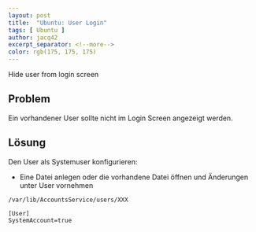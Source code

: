 ```yaml
---
layout: post
title:  "Ubuntu: User Login"
tags: [ Ubuntu ]
author: jacq42
excerpt_separator: <!--more-->
color: rgb(175, 175, 175)
---
```


Hide user from login screen

<!--more-->

## Problem

Ein vorhandener User sollte nicht im Login Screen angezeigt werden.

## Lösung

Den User als Systemuser konfigurieren:

* Eine Datei anlegen oder die vorhandene Datei öffnen und Änderungen unter User vornehmen

```
/var/lib/AccountsService/users/XXX

[User]
SystemAccount=true
```



